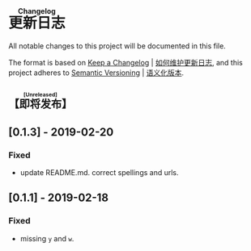 # <ruby><rb>更新日志</rb><rp>(</rp><rt>Changelog</rt><rp>)</rp></ruby>
All notable changes to this project will be documented in this file.

The format is based on [Keep a Changelog](https://keepachangelog.com/en/1.0.0/) | [如何维护更新日志](https://keepachangelog.com/zh-CN/1.0.0/),
and this project adheres to [Semantic Versioning](https://semver.org/spec/v2.0.0.html) | [语义化版本](https://semver.org/lang/zh-CN/).

## <ruby><rb>【即将发布】</rb><rp>(</rp><rt>[Unreleased]</rt><rp>)</rp></ruby>

## [0.1.3] - 2019-02-20
### Fixed
- update README.md. correct spellings and urls.

## [0.1.1] - 2019-02-18
### Fixed
- missing `y` and `w`.
